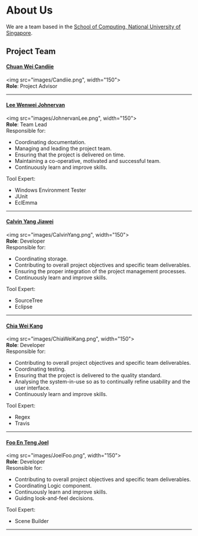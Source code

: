 # About Us

We are a team based in the [School of Computing, National University of Singapore](http://www.comp.nus.edu.sg).

## Project Team

#### [Chuan Wei Candiie](https://github.com/Candiie) <br>
<img src="images/Candiie.png", width="150"><br>
**Role**: Project Advisor

----- 

#### [Lee Wenwei Johnervan](http://github.com/johnervan) <br>
<img src="images/JohnervanLee.png", width="150"><br>
**Role**: Team Lead <br>
Responsible for:
* Coordinating documentation.
* Managing and leading the project team.
* Ensuring that the project is delivered on time.
* Maintaining a co-operative, motivated and successful team.
* Continuously learn and improve skills.

Tool Expert:
* Windows Environment Tester
* JUnit
* EclEmma
-----

#### [Calvin Yang Jiawei](http://github.com/origiri) <br>
<img src="images/CalvinYang.png", width="150"><br>
**Role**: Developer <br>
Responsible for:
* Coordinating storage.
* Contributing to overall project objectives and specific team deliverables.
* Ensuring the proper integration of the project management processes.
* Continuously learn and improve skills.

Tool Expert:
* SourceTree
* Eclipse
-----

#### [Chia Wei Kang](http://github.com/weikangchia) <br>
<img src="images/ChiaWeiKang.png", width="150"><br>
**Role**: Developer <br>
Responsible for:
* Contributing to overall project objectives and specific team deliverables.
* Coordinating testing.
* Ensuring that the project is delivered to the quality standard.
* Analysing the system-in-use so as to continually refine usability and the user interface.
* Continuously learn and improve skills.

Tool Expert:
* Regex
* Travis

-----

#### [Foo En Teng Joel](http://github.com/jaeoheeail) <br>
<img src="images/JoelFoo.png", width="150"><br>
**Role**: Developer <br>
Resonsible for:
* Contributing to overall project objectives and specific team deliverables.
* Coordinating Logic component.
* Continuously learn and improve skills.
* Guiding look-and-feel decisions.

Tool Expert:
* Scene Builder
 -----
